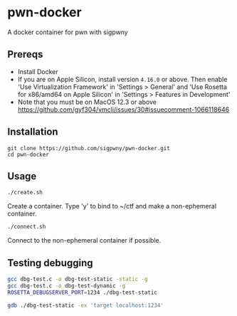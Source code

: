# pwn-docker
A docker container for pwn with sigpwny

## Prereqs

+ Install Docker
+ If you are on Apple Silicon, install version `4.16.0` or above. Then enable 'Use Virtualization Framework' in 'Settings > General' and 'Use Rosetta for x86/amd64 on Apple Silicon' in 'Settings > Features in Development'
+ Note that you must be on MacOS 12.3 or above https://github.com/gyf304/vmcli/issues/30#issuecomment-1066118646
## Installation

```
git clone https://github.com/sigpwny/pwn-docker.git
cd pwn-docker
```

## Usage

```bash
./create.sh
```

Create a container. Type 'y' to bind to ~/ctf and make a non-ephemeral container.

```bash
./connect.sh
```
Connect to the non-ephemeral container if possible.


## Testing debugging

```bash
gcc dbg-test.c -o dbg-test-static -static -g
gcc dbg-test.c -o dbg-test-dynamic -g
ROSETTA_DEBUGSERVER_PORT=1234 ./dbg-test-static

gdb ./dbg-test-static -ex 'target localhost:1234'
```
